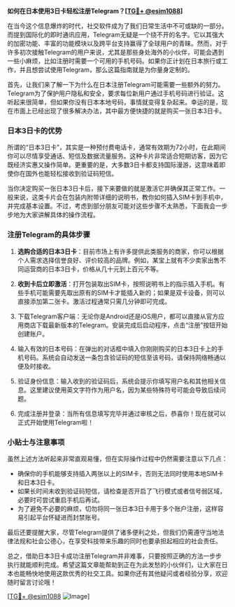 **如何在日本使用3日卡轻松注册Telegram？[[TG💪+ @esim1088](https://t.me/s/esim1088)]**

在当今这个信息爆炸的时代，社交软件成为了我们日常生活中不可或缺的一部分。而提到国际化的即时通讯应用，Telegram无疑是一个绕不开的名字。它以其强大的加密功能、丰富的功能模块以及跨平台支持赢得了全球用户的青睐。然而，对于许多初次接触Telegram的用户来说，尤其是那些身处海外的小伙伴，可能会遇到一些小麻烦，比如注册时需要一个可用的手机号码。如果你正计划在日本旅行或工作，并且想尝试使用Telegram，那么这篇指南就是为你量身定制的。

首先，让我们来了解一下为什么在日本注册Telegram可能需要一些额外的努力。Telegram为了保护用户隐私和安全，要求每位新用户通过手机号码进行验证。这听起来很简单，但如果你没有日本本地号码，事情就变得复杂起来。幸运的是，现在市面上已经出现了很多解决办法，其中最方便快捷的就是购买一张日本3日卡。

### 日本3日卡的优势

所谓的“日本3日卡”，其实是一种预付费电话卡，通常有效期为72小时，在此期间你可以尽情享受通话、短信及数据流量服务。这种卡片非常适合短期访客，因为它既经济实惠又操作简单。更重要的是，大多数3日卡都支持国际漫游，这意味着即使你在国外也能轻松接收到验证码短信。

当你决定购买一张日本3日卡后，接下来要做的就是激活它并确保其正常工作。一般来说，这类卡片会在包装内附带详细的说明书，教你如何插入SIM卡到手机中，并完成基本设置。不过，考虑到部分朋友可能对这些步骤不太熟悉，下面我会一步步地为大家讲解具体的操作流程。

### 注册Telegram的具体步骤

1. **选购合适的日本3日卡**：目前市场上有许多提供此类服务的商家，你可以根据个人需求选择信誉良好、评价较高的品牌。例如，某宝上就有不少卖家出售不同运营商的日本3日卡，价格从几十元到上百元不等。
   
2. **收到卡后立即激活**：打开包装取出SIM卡，按照说明书上的指示插入手机。有些手机可能需要先取出原有的SIM卡才能插入新的；如果是双卡设备，则可以直接添加第二张卡。激活过程通常只需几分钟即可完成。

3. 下载Telegram客户端：无论你是Android还是iOS用户，都可以直接从官方应用商店下载最新版本的Telegram。安装完成后启动程序，点击“注册”按钮开始创建账户。

4. 输入有效的日本号码：在弹出的对话框中填入你刚刚购买的日本3日卡上的手机号码。系统会自动发送一条包含验证码的短信至该号码，请保持网络畅通以便及时接收。

5. 验证身份信息：输入收到的验证码后，系统会提示你填写用户名和其他相关信息。这里建议使用英文字符作为用户名，因为某些特殊符号可能会导致后续问题。

6. 完成注册并登录：当所有信息填写完毕并通过审核之后，恭喜你！现在就可以正式开始使用Telegram啦！

### 小贴士与注意事项

虽然上述方法听起来非常直观易懂，但在实际操作过程中仍然需要注意以下几点：

- 确保你的手机能够支持插入两张以上的SIM卡，否则无法同时使用本地SIM卡和日本3日卡。
- 如果长时间未收到验证码短信，请检查是否开启了飞行模式或者信号弱区域，必要时可尝试重启手机后再试。
- 为了避免不必要的麻烦，切勿将同一张日本3日卡用于多个账户注册，这样容易引起平台怀疑进而封禁账号。
  
最后还要提醒大家，尽管Telegram提供了诸多便利之处，但我们仍需遵守当地法律法规和社会公德心，在享受科技带来乐趣的同时也要承担起相应的社会责任。

总之，借助日本3日卡成功注册Telegram并非难事，只要按照正确的方法一步步执行就能顺利完成。希望这篇文章能帮助到正在为此发愁的小伙伴们，让大家在日本也能畅快地使用这款优秀的社交工具。如果你还有其他疑问或者经验分享，欢迎随时留言讨论哦！

[[TG💪+ @esim1088](https://t.me/s/esim1088) ![Image](https://i.postimg.cc/4NQfJmqS/Snipaste-2025-05-13-00-14-12.png)]